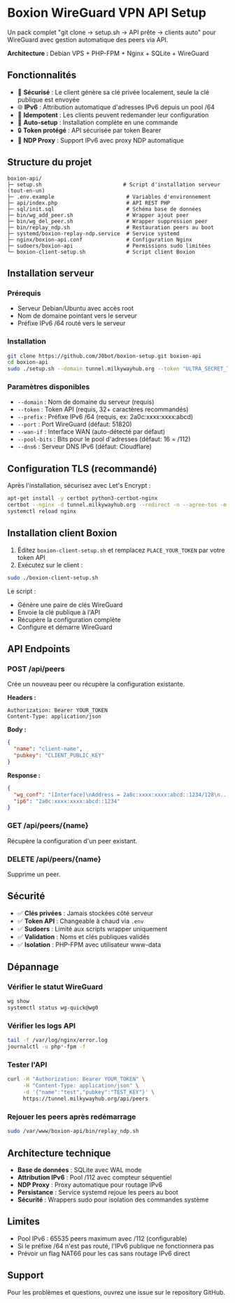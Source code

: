 # Boxion WireGuard VPN API Setup

Un pack complet "git clone → setup.sh → API prête → clients auto" pour WireGuard avec gestion automatique des peers via API.

**Architecture :** Debian VPS + PHP-FPM + Nginx + SQLite + WireGuard

## Fonctionnalités

- 🔐 **Sécurisé** : Le client génère sa clé privée localement, seule la clé publique est envoyée
- 🌐 **IPv6** : Attribution automatique d'adresses IPv6 depuis un pool /64
- 🔄 **Idempotent** : Les clients peuvent redemander leur configuration
- 🚀 **Auto-setup** : Installation complète en une commande
- 🔒 **Token protégé** : API sécurisée par token Bearer
- 📡 **NDP Proxy** : Support IPv6 avec proxy NDP automatique

## Structure du projet

```
boxion-api/
├─ setup.sh                          # Script d'installation serveur (tout-en-un)
├─ .env.example                       # Variables d'environnement
├─ api/index.php                      # API REST PHP
├─ sql/init.sql                       # Schéma base de données
├─ bin/wg_add_peer.sh                 # Wrapper ajout peer
├─ bin/wg_del_peer.sh                 # Wrapper suppression peer
├─ bin/replay_ndp.sh                  # Restauration peers au boot
├─ systemd/boxion-replay-ndp.service  # Service systemd
├─ nginx/boxion-api.conf              # Configuration Nginx
├─ sudoers/boxion-api                 # Permissions sudo limitées
└─ boxion-client-setup.sh             # Script client Boxion
```

## Installation serveur

### Prérequis

- Serveur Debian/Ubuntu avec accès root
- Nom de domaine pointant vers le serveur
- Préfixe IPv6 /64 routé vers le serveur

### Installation

```bash
git clone https://github.com/J0bot/boxion-setup.git boxion-api
cd boxion-api
sudo ./setup.sh --domain tunnel.milkywayhub.org --token "ULTRA_SECRET_TOKEN_32_CHARS_MIN" --prefix "2a0c:xxxx:xxxx:abcd" --port 51820
```

### Paramètres disponibles

- `--domain` : Nom de domaine du serveur (requis)
- `--token` : Token API (requis, 32+ caractères recommandés)
- `--prefix` : Préfixe IPv6 /64 (requis, ex: 2a0c:xxxx:xxxx:abcd)
- `--port` : Port WireGuard (défaut: 51820)
- `--wan-if` : Interface WAN (auto-détecté par défaut)
- `--pool-bits` : Bits pour le pool d'adresses (défaut: 16 = /112)
- `--dns6` : Serveur DNS IPv6 (défaut: Cloudflare)

## Configuration TLS (recommandé)

Après l'installation, sécurisez avec Let's Encrypt :

```bash
apt-get install -y certbot python3-certbot-nginx
certbot --nginx -d tunnel.milkywayhub.org --redirect -n --agree-tos -m admin@milkywayhub.org
systemctl reload nginx
```

## Installation client Boxion

1. Éditez `boxion-client-setup.sh` et remplacez `PLACE_YOUR_TOKEN` par votre token API
2. Exécutez sur le client :

```bash
sudo ./boxion-client-setup.sh
```

Le script :
- Génère une paire de clés WireGuard
- Envoie la clé publique à l'API
- Récupère la configuration complète
- Configure et démarre WireGuard

## API Endpoints

### POST /api/peers
Crée un nouveau peer ou récupère la configuration existante.

**Headers :**
```
Authorization: Bearer YOUR_TOKEN
Content-Type: application/json
```

**Body :**
```json
{
  "name": "client-name",
  "pubkey": "CLIENT_PUBLIC_KEY"
}
```

**Response :**
```json
{
  "wg_conf": "[Interface]\nAddress = 2a0c:xxxx:xxxx:abcd::1234/128\n...",
  "ip6": "2a0c:xxxx:xxxx:abcd::1234"
}
```

### GET /api/peers/{name}
Récupère la configuration d'un peer existant.

### DELETE /api/peers/{name}
Supprime un peer.

## Sécurité

- ✅ **Clés privées** : Jamais stockées côté serveur
- ✅ **Token API** : Changeable à chaud via `.env`
- ✅ **Sudoers** : Limité aux scripts wrapper uniquement
- ✅ **Validation** : Noms et clés publiques validés
- ✅ **Isolation** : PHP-FPM avec utilisateur www-data

## Dépannage

### Vérifier le statut WireGuard
```bash
wg show
systemctl status wg-quick@wg0
```

### Vérifier les logs API
```bash
tail -f /var/log/nginx/error.log
journalctl -u php*-fpm -f
```

### Tester l'API
```bash
curl -H "Authorization: Bearer YOUR_TOKEN" \
     -H "Content-Type: application/json" \
     -d '{"name":"test","pubkey":"TEST_KEY"}' \
     https://tunnel.milkywayhub.org/api/peers
```

### Rejouer les peers après redémarrage
```bash
sudo /var/www/boxion-api/bin/replay_ndp.sh
```

## Architecture technique

- **Base de données** : SQLite avec WAL mode
- **Attribution IPv6** : Pool /112 avec compteur séquentiel
- **NDP Proxy** : Proxy automatique pour routage IPv6
- **Persistance** : Service systemd rejoue les peers au boot
- **Sécurité** : Wrappers sudo pour isolation des commandes système

## Limites

- Pool IPv6 : 65535 peers maximum avec /112 (configurable)
- Si le préfixe /64 n'est pas routé, l'IPv6 publique ne fonctionnera pas
- Prévoir un flag NAT66 pour les cas sans routage IPv6 direct

## Support

Pour les problèmes et questions, ouvrez une issue sur le repository GitHub.